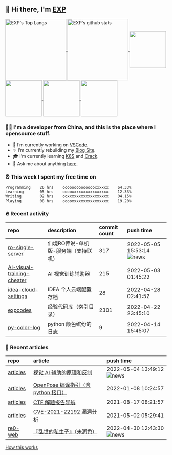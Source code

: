 ## 👋  Hi there, I'm [EXP](https://exp-blog.com)

<!--BGN_SECTION:github-readme-stats-->
<a href="https://exp-blog.com" target="_blank">
  <img height="190" align="center" src="https://github-readme-stats.vercel.app/api/top-langs/?username=lyy289065406&hide=HTML,CSS,TSQL&theme=great-gatsby" alt="EXP's Top Langs" />
</a>
<a href="https://exp-blog.com" target="_blank">
  <img height="190" align="center" src="https://github-readme-stats.vercel.app/api?username=lyy289065406&count_private=true&show_icons=true&theme=nightowl" alt="EXP's github stats" />
</a>



<a href="https://exp-blog.com" target="_blank">
  <img height="114" align="center" src="https://github-readme-stats.vercel.app/api/pin/?username=lyy289065406&repo=articles&theme=nord" />
</a>

<a href="https://github.com/lyy289065406/threat-broadcast" target="_blank">
  <img height="114" align="center" src="https://github-readme-stats.vercel.app/api/pin/?username=lyy289065406&repo=threat-broadcast&theme=nord" />
</a>

<a href="https://github.com/lyy289065406/CTF-Solving-Reports" target="_blank">
  <img height="114" align="center" src="https://github-readme-stats.vercel.app/api/pin/?username=lyy289065406&repo=CTF-Solving-Reports&theme=nord" />
</a>

<a href="https://github.com/lyy289065406/POJ-Solving-Reports" target="_blank">
  <img height="114" align="center" src="https://github-readme-stats.vercel.app/api/pin/?username=lyy289065406&repo=POJ-Solving-Reports&theme=nord" />
</a>

<!--END_SECTION:github-readme-stats-->



### 👨‍💻  I'm a developer from China, and this is the place where I opensource stuff.
<!--BGN_SECTION:introduction-->
- 🐾 I’m currently working on [VSCode](https://code.visualstudio.com/).
- ✨ I’m currently rebuilding my [Blog Site](https://github.com/lyy289065406/hexo-blog).
- 🎓 I’m currently learning [K8S](https://github.com/kubernetes/kubernetes) and [Crack](https://github.com/lyy289065406/crack-notes).
- 💬 Ask me about anything [here](https://github.com/lyy289065406/lyy289065406/issues).
<!--BGN_SECTION:introduction-->



### ⏰  This week I spent my free time on
<!-- BGN_SECTION:weektime -->
```text
Programming    26 hrs    ooooooooooooooxxxxxx    64.33%
Learning       05 hrs    ooooxxxxxxxxxxxxxxxx    12.33%
Writing        02 hrs    ooxxxxxxxxxxxxxxxxxx    04.15%
Playing        08 hrs    ooooxxxxxxxxxxxxxxxx    19.20%
```
<!-- END_SECTION:weektime -->



### 🔥  Recent activity
<!-- BGN_SECTION:activity -->
| repo | description | commit count | push time |
|:------|:------|:------|:------|
| [ro-single-server](https://github.com/lyy289065406/ro-single-server) | 仙境RO传说-单机版-服务端（支持联机） | 317 | 2022-05-05 15:53:14 ![news](https://github.com/lyy289065406/lyy289065406/blob/master/imgs/new.gif) |
| [AI-visual-training-cheater](https://github.com/lyy289065406/AI-visual-training-cheater) | AI 视觉训练辅助器 | 215 | 2022-05-03 01:45:22  |
| [idea-cloud-settings](https://github.com/lyy289065406/idea-cloud-settings) | IDEA 个人云端配置存档 | 28 | 2022-04-28 02:41:52  |
| [expcodes](https://github.com/lyy289065406/expcodes) | 经验代码库（索引目录） | 2301 | 2022-04-22 23:45:10  |
| [py-color-log](https://github.com/lyy289065406/py-color-log) | python 颜色缤纷的日志 | 9 | 2022-04-14 15:45:07  |
<!-- END_SECTION:activity -->



### 📝  Recent articles
<!-- BGN_SECTION:article -->
| repo | article | push time |
|:------|:------|:------|
| [articles](https://github.com/lyy289065406/articles) | [视觉 AI 辅助的原理和反制](https://exp-blog.com/deeplearn/shi-jue-ai-fu-zhu-de-yuan-li-he-fan-zhi/) | 2022-05-04 13:49:12 ![news](https://github.com/lyy289065406/lyy289065406/blob/master/imgs/new.gif) |
| [articles](https://github.com/lyy289065406/articles) | [OpenPose 编译指引（含 python 接口）](https://exp-blog.com/deeplearn/openpose-bian-yi-zhi-yin/) | 2022-01-08 10:24:57  |
| [articles](https://github.com/lyy289065406/articles) | [CTF 解题报告导航](https://exp-blog.com/safe/ctf/ctf-jie-ti-bao-gao-dao-hang/) | 2021-08-17 08:21:57  |
| [articles](https://github.com/lyy289065406/articles) | [CVE-2021-22192 漏洞分析](https://exp-blog.com/safe/cve/cve-2021-22192-lou-dong-fen-xi/) | 2021-05-02 05:29:41  |
| [re0-web](https://github.com/lyy289065406/re0-web) | [&#x300E;&#x4E71;&#x4E16;&#x7684;&#x79C1;&#x751F;&#x5B50;&#x300F;&#xFF08;&#x672A;&#x6DA6;&#x8272;&#xFF09;](https://lyy289065406.github.io/re0-web/gitbook/book/markdown/ch/chapter070/60.html) | 2022-04-30 12:43:30 ![news](https://github.com/lyy289065406/lyy289065406/blob/master/imgs/new.gif) |
<!-- END_SECTION:article -->


<a align="right" href="https://github.com/lyy289065406/lyy289065406/blob/master/How_this_works.md">How this works</a>

<!-- -------------------------------------- -->
<!-- more emoji : http://emojihomepage.com/ -->
<!-- -------------------------------------- -->

